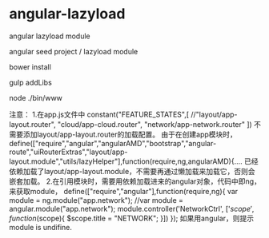 # angular-lazyload
angular lazyload module

angular seed project / lazyload module

bower install

gulp addLibs

node ./bin/www

注意：
1.在app.js文件中
  constant("FEATURE_STATES",[
		//"layout/app-layout.router",
		"cloud/app-cloud.router",
		"network/app-network.router"
	])
	不需要添加layout/app-layout.router的加载配置。
	由于在创建app模块时，
	define(["require","angular","angularAMD","bootstrap","angular-route","uiRouterExtras","layout/app-layout.module","utils/lazyHelper"],function(require,ng,angularAMD){....
	已经依赖加载了layout/app-layout.module，不需要再通过懒加载来加载它，否则会嵌套加载。
2.在引用模块时，需要用依赖加载进来的angular对象，代码中即ng，来获取module，
define(["require","angular"],function(require,ng){
	var module = ng.module("app.network");
	//var module = angular.module("app.network");
	module.controller('NetworkCtrl', ['$scope', function($scope){
		$scope.title = "NETWORK";
	}])
});
如果用angular，则提示module is undifine.
	
	
